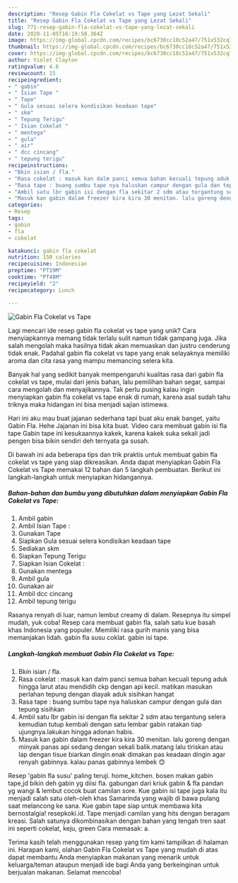 ```yaml
---
description: "Resep Gabin Fla Cokelat vs Tape yang Lezat Sekali"
title: "Resep Gabin Fla Cokelat vs Tape yang Lezat Sekali"
slug: 771-resep-gabin-fla-cokelat-vs-tape-yang-lezat-sekali
date: 2020-11-05T16:19:58.364Z
image: https://img-global.cpcdn.com/recipes/bc6730cc18c52a47/751x532cq70/gabin-fla-cokelat-vs-tape-foto-resep-utama.jpg
thumbnail: https://img-global.cpcdn.com/recipes/bc6730cc18c52a47/751x532cq70/gabin-fla-cokelat-vs-tape-foto-resep-utama.jpg
cover: https://img-global.cpcdn.com/recipes/bc6730cc18c52a47/751x532cq70/gabin-fla-cokelat-vs-tape-foto-resep-utama.jpg
author: Violet Clayton
ratingvalue: 4.6
reviewcount: 15
recipeingredient:
- " gabin"
- " Isian Tape "
- " Tape"
- " Gula sesuai selera kondisikan keadaan tape"
- " skm"
- " Tepung Terigu"
- " Isian Cokelat "
- " mentega"
- " gula"
- " air"
- " dcc cincang"
- " tepung terigu"
recipeinstructions:
- "Bkin isian / fla."
- "Rasa cokelat : masuk kan dalm panci semua bahan kecuali tepung aduk hingga larut atau mendidih ckp dengan api kecil. matikan masukan perlahan tepung dengan diayak aduk sisihkan hangat"
- "Rasa tape : buang sumbu tape nya haluskan campur dengan gula dan tepung sisihkan"
- "Ambil satu lbr gabin isi dengan fla sekitar 2 sdm atau tergantung selera kemudian tutup kembali dengan satu lembar gabin ratakan tiap ujungnya.lakukan hingga adonan habis."
- "Masuk kan gabin dalam freezer kira kira 30 menitan. lalu goreng dengan minyak panas api sedang dengan sekali balik.matang lalu tiriskan atau lap dengan tisue biarkan dingin.enak dimakan pas keadaan dingin agar renyah gabinnya. kalau panas gabinnya lembek 😊"
categories:
- Resep
tags:
- gabin
- fla
- cokelat

katakunci: gabin fla cokelat 
nutrition: 150 calories
recipecuisine: Indonesian
preptime: "PT19M"
cooktime: "PT48M"
recipeyield: "2"
recipecategory: Lunch

---
```



![Gabin Fla Cokelat vs Tape](https://img-global.cpcdn.com/recipes/bc6730cc18c52a47/751x532cq70/gabin-fla-cokelat-vs-tape-foto-resep-utama.jpg)

Lagi mencari ide resep gabin fla cokelat vs tape yang unik? Cara menyiapkannya memang tidak terlalu sulit namun tidak gampang juga. Jika salah mengolah maka hasilnya tidak akan memuaskan dan justru cenderung tidak enak. Padahal gabin fla cokelat vs tape yang enak selayaknya memiliki aroma dan cita rasa yang mampu memancing selera kita.

Banyak hal yang sedikit banyak mempengaruhi kualitas rasa dari gabin fla cokelat vs tape, mulai dari jenis bahan, lalu pemilihan bahan segar, sampai cara mengolah dan menyajikannya. Tak perlu pusing kalau ingin menyiapkan gabin fla cokelat vs tape enak di rumah, karena asal sudah tahu triknya maka hidangan ini bisa menjadi sajian istimewa.

Hari ini aku mau buat jajanan sederhana tapi buat aku enak banget, yaitu Gabin Fla. Hehe Jajanan ini bisa kita buat. Video cara membuat gabin isi fla tape Gabin tape ini kesukaannya kakek, karena kakek suka sekali jadi pengen bisa bikin sendiri deh ternyata ga susah.


Di bawah ini ada beberapa tips dan trik praktis untuk membuat gabin fla cokelat vs tape yang siap dikreasikan. Anda dapat menyiapkan Gabin Fla Cokelat vs Tape memakai 12 bahan dan 5 langkah pembuatan. Berikut ini langkah-langkah untuk menyiapkan hidangannya.

<!--inarticleads1-->

##### Bahan-bahan dan bumbu yang dibutuhkan dalam menyiapkan Gabin Fla Cokelat vs Tape:

1. Ambil  gabin
1. Ambil  Isian Tape :
1. Gunakan  Tape
1. Siapkan  Gula sesuai selera kondisikan keadaan tape
1. Sediakan  skm
1. Siapkan  Tepung Terigu
1. Siapkan  Isian Cokelat :
1. Gunakan  mentega
1. Ambil  gula
1. Gunakan  air
1. Ambil  dcc cincang
1. Ambil  tepung terigu


Rasanya renyah di luar, namun lembut creamy di dalam. Resepnya itu simpel mudah, yuk coba! Resep cara membuat gabin fla, salah satu kue basah khas Indonesia yang populer. Memiliki rasa gurih manis yang bisa memanjakan lidah. gabin fla susu coklat. gabin isi tape. 

<!--inarticleads2-->

##### Langkah-langkah membuat Gabin Fla Cokelat vs Tape:

1. Bkin isian / fla.
1. Rasa cokelat : masuk kan dalm panci semua bahan kecuali tepung aduk hingga larut atau mendidih ckp dengan api kecil. matikan masukan perlahan tepung dengan diayak aduk sisihkan hangat
1. Rasa tape : buang sumbu tape nya haluskan campur dengan gula dan tepung sisihkan
1. Ambil satu lbr gabin isi dengan fla sekitar 2 sdm atau tergantung selera kemudian tutup kembali dengan satu lembar gabin ratakan tiap ujungnya.lakukan hingga adonan habis.
1. Masuk kan gabin dalam freezer kira kira 30 menitan. lalu goreng dengan minyak panas api sedang dengan sekali balik.matang lalu tiriskan atau lap dengan tisue biarkan dingin.enak dimakan pas keadaan dingin agar renyah gabinnya. kalau panas gabinnya lembek 😊


Resep &#39;gabin fla susu&#39; paling teruji. home_kitchen. bosen makan gabin tape,jd bikin deh gabin yg diisi fla. gabungan dari kriuk gabin &amp; fla pandan yg wangi &amp; lembut cocok buat camilan sore. Kue gabin isi tape juga kala itu menjadi salah satu oleh-oleh khas Samarinda yang wajib di bawa pulang saat melancong ke sana. Kue gabin tape siap untuk membawa kita bernostalgia! resepkoki.id. Tape menjadi camilan yang hits dengan beragam kreasi. Salah satunya dikombinasikan dengan bahan yang tengah tren saat ini seperti cokelat, keju, green Cara memasak: a. 

Terima kasih telah menggunakan resep yang tim kami tampilkan di halaman ini. Harapan kami, olahan Gabin Fla Cokelat vs Tape yang mudah di atas dapat membantu Anda menyiapkan makanan yang menarik untuk keluarga/teman ataupun menjadi ide bagi Anda yang berkeinginan untuk berjualan makanan. Selamat mencoba!
